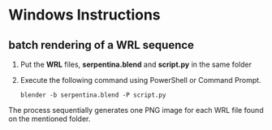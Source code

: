 # Windows Instructions
## batch rendering of a WRL sequence

1. Put the **WRL** files, **serpentina.blend** and **script.py** in the same folder

1. Execute the following command using PowerShell or Command Prompt.

    `blender -b serpentina.blend -P script.py`

The process sequentially generates one PNG image for each WRL file found on the mentioned folder.
